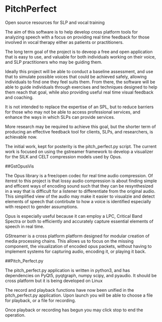 # PitchPerfect
Open source resources for SLP and vocal training

The aim of this software is to help develop cross platform tools for analyzing speech
with a focus on providing real time feedback for those involved in vocal therapy either
as patients or practitioners.

The long term goal of the project is to deveop a free and open application that is easy
to use, and valuable for both individuals working on their voice, and SLP practitioners
who may be guiding them.

Ideally this project will be able to conduct a baseline assessment, and use that to
simulate possible voices that could be achieved safely, allowing individuals to find
one they feel suits them. From there, the software will be able to guide individuals through
exercises and techniques designed to help them reach that goal, while also providing
useful real time visual feedback and coaching.

It is not intended to replace the expertise of an SPL, but to reduce barriers for those 
who may not be able to access professional services, and enhance the ways in which SLPs can
provide services.

More research may be required to achieve this goal, but the shorter term of producing an
effective feedback tool for clients, SLPs, and researchers, is achievable now.

The initial work, kept for posterity is the pitch_perfect.py script. The current work
is focused on using the gstreamer framework to develop a visualizer for the SILK and CELT
compression models used by Opus.

##GstOpusVis

The Opus library is a free/open codec for real time audio compression. Of iterest to this
project is that lossy audio compression is about finding simple and efficent ways of
encoding sound such that they can be resynthesized in a way that is difficult for a listener
to differentiate from the original audio. This simplified view of the audio may make it
easier to visualzie and detect elements of speech that contirbute to how a voice is identified
especially with respect to gender assumptions.

Opus is especially useful because it can employ a LPC, Critical Band Spectra or both
to efficiently and accurately capture essential elements of speech in real time.

GStreamer is a cross platform platform designed for modular creation of media processing
chains. This allows us to focus on the missing component, the visualization of encoded opus packets,
without having to implement systems for capturing audio, encoding it, or playing it back.

##Pitch_Perfect.py

The pitch_perfect.py application is written in python3, and has dependencies on PyQt5, pyqtgraph, numpy
scipy, and pyaudio. It should be cross platform but it is being developed on Linux

The record and playback functions have now been unified in the pitch_perfect.py application.
Upon launch you will be able to choose a file for playback, or a file for recording.

Once playback or recording has begun you may click stop to end the operation.
